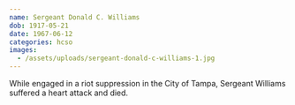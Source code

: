 ```yaml
---
name: Sergeant Donald C. Williams
dob: 1917-05-21
date: 1967-06-12
categories: hcso
images:
  - /assets/uploads/sergeant-donald-c-williams-1.jpg
---
```


While engaged in a riot suppression in the City of Tampa, Sergeant Williams suffered a heart attack and died.
